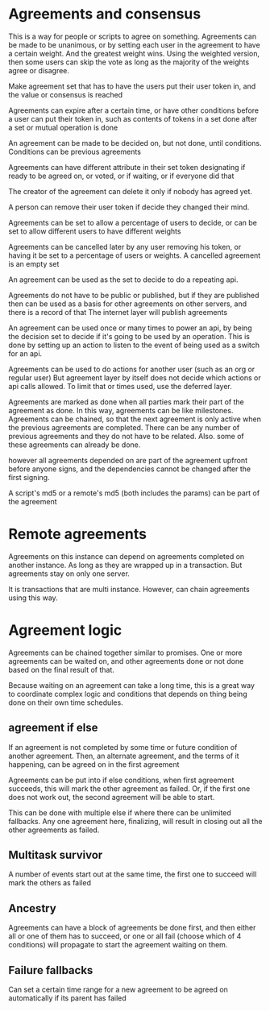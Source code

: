 # Agreements and consensus

This is a way for people or scripts to agree on something. Agreements can be made to be unanimous,
or by setting each user in the agreement to have a certain weight. And the greatest weight wins.
Using the weighted version, then some users can skip the vote as long as the majority of the weights agree or disagree.

Make agreement set that has to have the users put their user token in, and the value or consensus is reached

Agreements can expire after a certain time, or have other conditions before a user can put their token in,
such as contents of tokens in a set done after a set or mutual operation is done

An agreement can be made to be decided on, but not done, until conditions.
Conditions can be previous agreements

Agreements can have different attribute in their set token designating if ready to be agreed on, or voted, or if waiting, or if everyone did that

The creator of the agreement can delete it only if nobody has agreed yet.

A person can remove their user token if decide they changed their mind.

Agreements can be set to allow a percentage of users to decide, or can be set to allow different users to have different weights

Agreements can be cancelled later by any user removing his token, or having it be set to a percentage of users or weights. A cancelled agreement is an empty set

An agreement can be used as the set to decide to do a repeating api.

Agreements do not have to be public or published, but if they are published then can be used as a basis for other agreements on other servers, and there is a record of that
The internet layer will publish agreements

An agreement can be used once or many times to power an api, by being the decision set to decide if it's going to be used by an operation.
This is done by setting up an action to listen to the event of being used as a switch for an api.

Agreements can be used to do actions for another user (such as an org or regular user) 
But agreement layer by itself does not decide which actions or api calls allowed. To limit that or times used, use the deferred layer. 

Agreements are marked as done when all parties mark their part of the agreement as done. In this way, agreements can be like milestones.
Agreements can be chained, so that the next agreement is only active when the previous agreements are completed. There can be any number of previous agreements and they do not have to be
related. Also. some of these agreements can already be done.

however all agreements depended on are part of the agreement upfront before anyone signs, and the dependencies cannot be changed after the first signing.

A script's md5 or a remote's md5 (both includes the params) can be part of the agreement

# Remote agreements

Agreements on this instance can depend on agreements completed on another instance. As long as they are wrapped up in a transaction.
But agreements stay on only one server.

It is transactions that are multi instance. However, can chain agreements using this way.


# Agreement logic

Agreements can be chained together similar to promises. One or more agreements can be waited on, 
and other agreements done or not done based on the final result of that.

Because waiting on an agreement can take a long time, 
this is a great way to coordinate complex logic and conditions that depends on thing being done on their own time schedules.

## agreement if else 

If an agreement is not completed by some time or future condition of another agreement. Then, an alternate agreement, and the terms of it happening, can be agreed on in the first agreement

Agreements can be put into if else conditions, when first agreement succeeds, this  will mark the other agreement as failed.
Or, if the first one does not work out, the second agreement will be able to start.

This can be done with multiple else if where there can be unlimited fallbacks.
Any one agreement here, finalizing, will result in closing out all the other agreements as failed.

## Multitask survivor

A number of events start out at the same time, the first one to succeed will mark the others as failed


##  Ancestry

Agreements can have a block of agreements be done first, and then either all or one of them has to succeed, or one or all fail (choose which of 4 conditions)
will propagate to start the agreement waiting on them.

## Failure fallbacks

Can set a certain time range for a new agreement to be agreed on automatically if its parent has failed
